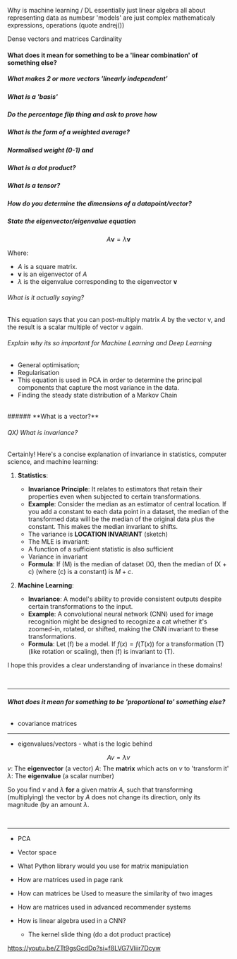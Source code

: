 Why is machine learning / DL essentially just linear algebra
all about representing data as numbesr
'models' are just complex mathematicaly expressions, operations 
(quote andrej())

Dense vectors and matrices
Cardinality 





#### **What does it mean for something to be a 'linear combination' of something else?**

##### What makes 2 or more vectors 'linearly independent'

##### What is a 'basis'

##### Do the percentage flip thing and ask to prove how

##### What is the form of a weighted average? 

##### Normalised weight (0-1) and 

##### What is a dot product?
##### What is a tensor? 

##### How do you determine the dimensions of a datapoint/vector? 
##### State the eigenvector/eigenvalue equation

$$A \mathbf{v} = \lambda \mathbf{v}$$

Where:
- $A$ is a square matrix.
- $\mathbf{v}$ is an eigenvector of $A$
- $\lambda$ is the eigenvalue corresponding to the eigenvector $\mathbf{v}$

###### What is it actually saying? 

This equation says that you can post-multiply matrix $A$ by the vector v, and the result is a scalar multiple of vector v again. 
###### Explain why its so important for Machine Learning and Deep Learning

- General optimisation; 
- Regularisation
- This equation is used in PCA in order to determine the principal components that capture the most variance in the data. 
- Finding the steady state distribution of a Markov Chain

<br> 
###### **What is a vector?**



###### QX) What is invariance?

Certainly! Here's a concise explanation of invariance in statistics, computer science, and machine learning:

1. **Statistics**:
   - **Invariance Principle**: It relates to estimators that retain their properties even when subjected to certain transformations.
   - **Example**: Consider the median as an estimator of central location. If you add a constant to each data point in a dataset, the median of the transformed data will be the median of the original data plus the constant. This makes the median invariant to shifts.
   - The variance is **LOCATION INVARIANT** (sketch)
   - The MLE is invariant: 
   - A function of a sufficient statistic is also sufficient 
   - Variance in invariant 
   - **Formula**: If \(M\) is the median of dataset \(X\), then the median of \(X + c\) (where \(c\) is a constant) is $M + c$.


2. **Machine Learning**:
   - **Invariance**: A model's ability to provide consistent outputs despite certain transformations to the input.
   - **Example**: A convolutional neural network (CNN) used for image recognition might be designed to recognize a cat whether it's zoomed-in, rotated, or shifted, making the CNN invariant to these transformations.
   - **Formula**: Let \(f\) be a model. If $f(x) = f(T(x))$ for a transformation \(T\) (like rotation or scaling), then \(f\) is invariant to \(T\).

I hope this provides a clear understanding of invariance in these domains!


<br>

---



###### **What does it mean for something to be 'proportional to' something else?** 

- covariance matrices 

---

- eigenvalues/vectors - what is the logic behind 

$$Av = \lambda v$$
$v$: The **eigenvector** (a vector)
$A$: The **matrix** which acts on $v$ to 'transform it'
$\lambda$: The **eigenvalue** (a scalar number)

So you find $v$ and $\lambda$ **for** a given matrix $A$, such that transforming (multiplying) the vector by $A$ does not change its direction, only its magnitude (by an amount $\lambda$. 



<br>

---

- PCA
- Vector space 


- What Python library would you use for matrix manipulation
- How are matrices used in page rank 
- How can matrices be Used to measure the similarity of two images
- How are matrices used in advanced recommender systems
- How is linear algebra used in a CNN? 
	- The kernel slide thing (do a dot product practice)

https://youtu.be/ZTt9gsGcdDo?si=f8LVG7Vliir7Dcyw